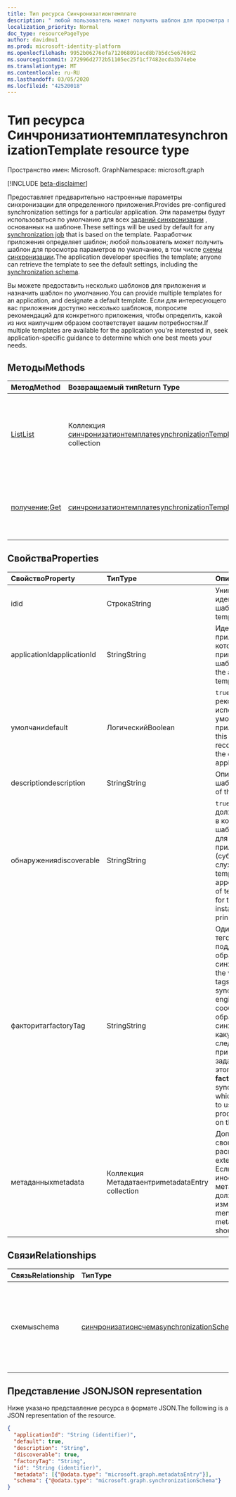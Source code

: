 ```yaml
---
title: Тип ресурса Синчронизатионтемплате
description: " любой пользователь может получить шаблон для просмотра параметров по умолчанию, в том числе схемы синхронизации."
localization_priority: Normal
doc_type: resourcePageType
author: davidmu1
ms.prod: microsoft-identity-platform
ms.openlocfilehash: 9952b06276efa712068091ecd8b7b5dc5e6769d2
ms.sourcegitcommit: 272996d2772b51105ec25f1cf7482ecda3b74ebe
ms.translationtype: MT
ms.contentlocale: ru-RU
ms.lasthandoff: 03/05/2020
ms.locfileid: "42520018"
---
```

# <a name="synchronizationtemplate-resource-type"></a><span data-ttu-id="27e53-103">Тип ресурса Синчронизатионтемплате</span><span class="sxs-lookup"><span data-stu-id="27e53-103">synchronizationTemplate resource type</span></span>

<span data-ttu-id="27e53-104">Пространство имен: Microsoft. Graph</span><span class="sxs-lookup"><span data-stu-id="27e53-104">Namespace: microsoft.graph</span></span>

[!INCLUDE [beta-disclaimer](../../includes/beta-disclaimer.md)]

<span data-ttu-id="27e53-105">Предоставляет предварительно настроенные параметры синхронизации для определенного приложения.</span><span class="sxs-lookup"><span data-stu-id="27e53-105">Provides pre-configured synchronization settings for a particular application.</span></span> <span data-ttu-id="27e53-106">Эти параметры будут использоваться по умолчанию для всех [заданий синхронизации](synchronization-synchronizationjob.md) , основанных на шаблоне.</span><span class="sxs-lookup"><span data-stu-id="27e53-106">These settings will be used by default for any [synchronization job](synchronization-synchronizationjob.md) that is based on the template.</span></span> <span data-ttu-id="27e53-107">Разработчик приложения определяет шаблон; любой пользователь может получить шаблон для просмотра параметров по умолчанию, в том числе [схемы синхронизации](synchronization-synchronizationschema.md).</span><span class="sxs-lookup"><span data-stu-id="27e53-107">The application developer specifies the template; anyone can retrieve the template to see the default settings, including the [synchronization schema](synchronization-synchronizationschema.md).</span></span>

<span data-ttu-id="27e53-108">Вы можете предоставить несколько шаблонов для приложения и назначить шаблон по умолчанию.</span><span class="sxs-lookup"><span data-stu-id="27e53-108">You can provide multiple templates for an application, and designate a default template.</span></span> <span data-ttu-id="27e53-109">Если для интересующего вас приложения доступно несколько шаблонов, попросите рекомендаций для конкретного приложения, чтобы определить, какой из них наилучшим образом соответствует вашим потребностям.</span><span class="sxs-lookup"><span data-stu-id="27e53-109">If multiple templates are available for the application you're interested in, seek application-specific guidance to determine which one best meets your needs.</span></span>

## <a name="methods"></a><span data-ttu-id="27e53-110">Методы</span><span class="sxs-lookup"><span data-stu-id="27e53-110">Methods</span></span>

| <span data-ttu-id="27e53-111">Метод</span><span class="sxs-lookup"><span data-stu-id="27e53-111">Method</span></span>        | <span data-ttu-id="27e53-112">Возвращаемый тип</span><span class="sxs-lookup"><span data-stu-id="27e53-112">Return Type</span></span>               | <span data-ttu-id="27e53-113">Описание</span><span class="sxs-lookup"><span data-stu-id="27e53-113">Description</span></span>                  |
|:--------------|:--------------------------|:-----------------------------|
|[<span data-ttu-id="27e53-114">List</span><span class="sxs-lookup"><span data-stu-id="27e53-114">List</span></span>](../api/synchronization-synchronizationtemplate-list.md)    |<span data-ttu-id="27e53-115">Коллекция [синчронизатионтемплате](synchronization-synchronizationtemplate.md)</span><span class="sxs-lookup"><span data-stu-id="27e53-115">[synchronizationTemplate](synchronization-synchronizationtemplate.md) collection</span></span>  |<span data-ttu-id="27e53-116">Список шаблонов, доступных для приложения или экземпляра приложения (субъекта-службы).</span><span class="sxs-lookup"><span data-stu-id="27e53-116">List the templates that are available for an application or application instance (service principal).</span></span>|
|<span data-ttu-id="27e53-117">[получение](../api/synchronization-synchronizationtemplate-get.md);</span><span class="sxs-lookup"><span data-stu-id="27e53-117">[Get](../api/synchronization-synchronizationtemplate-get.md)</span></span>      |[<span data-ttu-id="27e53-118">синчронизатионтемплате</span><span class="sxs-lookup"><span data-stu-id="27e53-118">synchronizationTemplate</span></span>](synchronization-synchronizationtemplate.md)   |<span data-ttu-id="27e53-119">Чтение свойств и связей объекта **синчронизатионтемплате** .</span><span class="sxs-lookup"><span data-stu-id="27e53-119">Read the properties and relationships of the **synchronizationTemplate** object.</span></span>|
<!-- 
|[Create](../api/synchronization-synchronizationtemplate-post.md) |[synchronizationTemplate](synchronization-synchronizationtemplate.md)   |Create a new template for an application.|
|[Update](../api/synchronization-synchronizationtemplate-put.md)   |[synchronizationTemplate](synchronization-synchronizationtemplate.md)   |Update the template.| 
-->

## <a name="properties"></a><span data-ttu-id="27e53-120">Свойства</span><span class="sxs-lookup"><span data-stu-id="27e53-120">Properties</span></span>

| <span data-ttu-id="27e53-121">Свойство</span><span class="sxs-lookup"><span data-stu-id="27e53-121">Property</span></span>      | <span data-ttu-id="27e53-122">Тип</span><span class="sxs-lookup"><span data-stu-id="27e53-122">Type</span></span>                      | <span data-ttu-id="27e53-123">Описание</span><span class="sxs-lookup"><span data-stu-id="27e53-123">Description</span></span>                  |
|:--------------|:--------------------------|:-----------------------------|
|<span data-ttu-id="27e53-124">id</span><span class="sxs-lookup"><span data-stu-id="27e53-124">id</span></span>             |<span data-ttu-id="27e53-125">Строка</span><span class="sxs-lookup"><span data-stu-id="27e53-125">String</span></span>                     |<span data-ttu-id="27e53-126">Уникальный идентификатор шаблона.</span><span class="sxs-lookup"><span data-stu-id="27e53-126">Unique template identifier.</span></span>|
|<span data-ttu-id="27e53-127">applicationId</span><span class="sxs-lookup"><span data-stu-id="27e53-127">applicationId</span></span>  |<span data-ttu-id="27e53-128">String</span><span class="sxs-lookup"><span data-stu-id="27e53-128">String</span></span>                     |<span data-ttu-id="27e53-129">Идентификатор приложения, к которому принадлежит этот шаблон.</span><span class="sxs-lookup"><span data-stu-id="27e53-129">Identifier of the application this template belongs to.</span></span>|
|<span data-ttu-id="27e53-130">умолчани</span><span class="sxs-lookup"><span data-stu-id="27e53-130">default</span></span>        |<span data-ttu-id="27e53-131">Логический</span><span class="sxs-lookup"><span data-stu-id="27e53-131">Boolean</span></span>                    |<span data-ttu-id="27e53-132">`true`Если этот шаблон рекомендуется использовать по умолчанию для приложения.</span><span class="sxs-lookup"><span data-stu-id="27e53-132">`true` if this template is recommended to be the default for the application.</span></span>|
|<span data-ttu-id="27e53-133">description</span><span class="sxs-lookup"><span data-stu-id="27e53-133">description</span></span>    |<span data-ttu-id="27e53-134">String</span><span class="sxs-lookup"><span data-stu-id="27e53-134">String</span></span>                     |<span data-ttu-id="27e53-135">Описание шаблона.</span><span class="sxs-lookup"><span data-stu-id="27e53-135">Description of the template.</span></span>|
|<span data-ttu-id="27e53-136">обнаружения</span><span class="sxs-lookup"><span data-stu-id="27e53-136">discoverable</span></span>   |<span data-ttu-id="27e53-137">String</span><span class="sxs-lookup"><span data-stu-id="27e53-137">String</span></span>                     |<span data-ttu-id="27e53-138">`true`Если этот шаблон должен отображаться в коллекции шаблонов, доступных для экземпляра приложения (субъекта-службы).</span><span class="sxs-lookup"><span data-stu-id="27e53-138">`true` if this template should appear in the collection of templates available for the application instance (service principal).</span></span>|
|<span data-ttu-id="27e53-139">факторитаг</span><span class="sxs-lookup"><span data-stu-id="27e53-139">factoryTag</span></span>     |<span data-ttu-id="27e53-140">String</span><span class="sxs-lookup"><span data-stu-id="27e53-140">String</span></span>                     |<span data-ttu-id="27e53-141">Один из известных тегов фабрики, поддерживаемых обработчиком синхронизации.</span><span class="sxs-lookup"><span data-stu-id="27e53-141">One of the well-known factory tags supported by the synchronization engine.</span></span> <span data-ttu-id="27e53-142">**Факторитаг** сообщает обработчику синхронизации, какую реализацию следует использовать при обработке заданий на основе этого шаблона.</span><span class="sxs-lookup"><span data-stu-id="27e53-142">The **factoryTag** tells the synchronization engine which implementation to use when processing jobs based on this template.</span></span>|
|<span data-ttu-id="27e53-143">метаданных</span><span class="sxs-lookup"><span data-stu-id="27e53-143">metadata</span></span>       |<span data-ttu-id="27e53-144">Коллекция Метадатаентри</span><span class="sxs-lookup"><span data-stu-id="27e53-144">metadataEntry collection</span></span>   |<span data-ttu-id="27e53-145">Дополнительные свойства расширения.</span><span class="sxs-lookup"><span data-stu-id="27e53-145">Additional extension properties.</span></span> <span data-ttu-id="27e53-146">Если явно не указано иное, значения метаданных не должны изменяться.</span><span class="sxs-lookup"><span data-stu-id="27e53-146">Unless mentioned explicitly, metadata values should not be changed.</span></span>|

## <a name="relationships"></a><span data-ttu-id="27e53-147">Связи</span><span class="sxs-lookup"><span data-stu-id="27e53-147">Relationships</span></span>
| <span data-ttu-id="27e53-148">Связь</span><span class="sxs-lookup"><span data-stu-id="27e53-148">Relationship</span></span>      | <span data-ttu-id="27e53-149">Тип</span><span class="sxs-lookup"><span data-stu-id="27e53-149">Type</span></span>      |<span data-ttu-id="27e53-150">Описание</span><span class="sxs-lookup"><span data-stu-id="27e53-150">Description</span></span>|
|:------------------|:----------|:----------|
|<span data-ttu-id="27e53-151">схемы</span><span class="sxs-lookup"><span data-stu-id="27e53-151">schema</span></span>             |[<span data-ttu-id="27e53-152">синчронизатионсчема</span><span class="sxs-lookup"><span data-stu-id="27e53-152">synchronizationSchema</span></span>](synchronization-synchronizationschema.md)     |<span data-ttu-id="27e53-153">Схема синхронизации по умолчанию для заданий, основанных на этом шаблоне.</span><span class="sxs-lookup"><span data-stu-id="27e53-153">Default synchronization schema for the jobs based on this template.</span></span>|

## <a name="json-representation"></a><span data-ttu-id="27e53-154">Представление JSON</span><span class="sxs-lookup"><span data-stu-id="27e53-154">JSON representation</span></span>

<span data-ttu-id="27e53-155">Ниже указано представление ресурса в формате JSON.</span><span class="sxs-lookup"><span data-stu-id="27e53-155">The following is a JSON representation of the resource.</span></span>

<!-- {
  "blockType": "resource",
  "optionalProperties": [

  ],
  "keyProperty": "id",
  "@odata.type": "microsoft.graph.synchronizationTemplate"
}-->

```json
{
  "applicationId": "String (identifier)",
  "default": true,
  "description": "String",
  "discoverable": true,
  "factoryTag": "String",
  "id": "String (identifier)",
  "metadata": [{"@odata.type": "microsoft.graph.metadataEntry"}],
  "schema": {"@odata.type": "microsoft.graph.synchronizationSchema"}
}

```

<!-- uuid: 8fcb5dbc-d5aa-4681-8e31-b001d5168d79
2015-10-25 14:57:30 UTC -->
<!--
{
  "type": "#page.annotation",
  "description": "synchronizationTemplate resource",
  "keywords": "",
  "section": "documentation",
  "tocPath": "",
  "suppressions": []
}
-->
